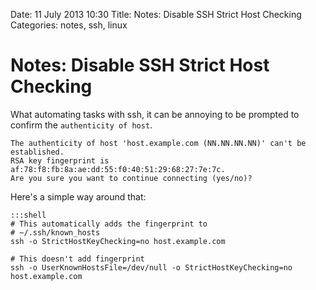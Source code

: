 Date: 11 July 2013 10:30
Title: Notes: Disable SSH Strict Host Checking
Categories: notes, ssh, linux

# Notes: Disable SSH Strict Host Checking

What automating tasks with ssh, it can be annoying to be prompted to confirm the `authenticity of host`.

    The authenticity of host 'host.example.com (NN.NN.NN.NN)' can't be established.
    RSA key fingerprint is af:78:f8:fb:8a:ae:dd:55:f0:40:51:29:68:27:7e:7c.
    Are you sure you want to continue connecting (yes/no)? 
    
    
Here's a simple way around that:

    :::shell
    # This automatically adds the fingerprint to 
    # ~/.ssh/known_hosts
    ssh -o StrictHostKeyChecking=no host.example.com
    
    # This doesn't add fingerprint
    ssh -o UserKnownHostsFile=/dev/null -o StrictHostKeyChecking=no host.example.com
        
